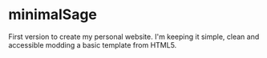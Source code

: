 # minimalSage
First version to create my personal website. I'm keeping it simple, clean and accessible modding a basic template from HTML5.
